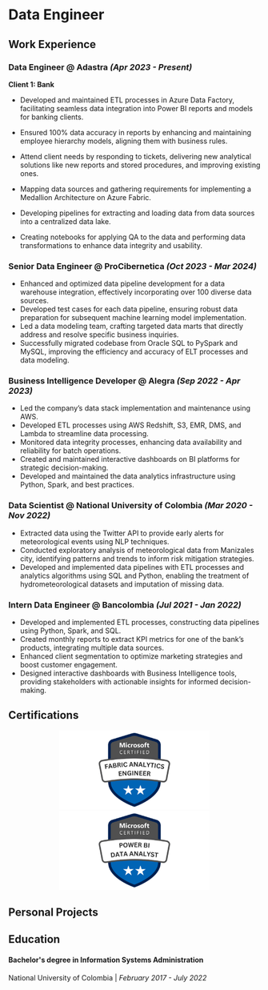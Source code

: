 # Data Engineer

## Work Experience
### Data Engineer @ Adastra _(Apr 2023 - Present)_
__Client 1: Bank__
*	Developed and maintained ETL processes in Azure Data Factory, facilitating seamless data integration into Power BI reports and models for banking clients.
*	Ensured 100% data accuracy in reports by enhancing and maintaining employee hierarchy models, aligning them with business rules.
*	Attend client needs by responding to tickets, delivering new analytical solutions like new reports and stored procedures, and improving existing ones.

* Mapping data sources and gathering requirements for implementing a Medallion Architecture on Azure Fabric.
* Developing pipelines for extracting and loading data from data sources into a centralized data lake.
* Creating notebooks for applying QA to the data and performing data transformations to enhance data integrity and usability.

### Senior Data Engineer @ ProCibernetica _(Oct 2023 - Mar 2024)_
* Enhanced and optimized data pipeline development for a data warehouse integration, effectively incorporating over 100 diverse data sources.
* Developed test cases for each data pipeline, ensuring robust data preparation for subsequent machine learning model implementation.
* Led a data modeling team, crafting targeted data marts that directly address and resolve specific business inquiries.
* Successfully migrated codebase from Oracle SQL to PySpark and MySQL, improving the efficiency and accuracy of ELT processes and data modeling.

### Business Intelligence Developer @ Alegra _(Sep 2022 - Apr 2023)_
* Led the company’s data stack implementation and maintenance using AWS.
* Developed ETL processes using AWS Redshift, S3, EMR, DMS, and Lambda to streamline data processing.
*	Monitored data integrity processes, enhancing data availability and reliability for batch operations.
*	Created and maintained interactive dashboards on BI platforms for strategic decision-making.
*	Developed and maintained the data analytics infrastructure using Python, Spark, and best practices.

### Data Scientist @ National University of Colombia _(Mar 2020 - Nov 2022)_
* Extracted data using the Twitter API to provide early alerts for meteorological events using NLP techniques.
* Conducted exploratory analysis of meteorological data from Manizales city, identifying patterns and trends to inform risk mitigation strategies.
* Developed and implemented data pipelines with ETL processes and analytics algorithms using SQL and Python, enabling the treatment of hydrometeorological datasets and imputation of missing data.


### Intern Data Engineer @ Bancolombia _(Jul 2021 - Jan 2022)_
* Developed and implemented ETL processes, constructing data pipelines using Python, Spark, and SQL.
* Created monthly reports to extract KPI metrics for one of the bank’s products, integrating multiple data sources.
* Enhanced client segmentation to optimize marketing strategies and boost customer engagement.
* Designed interactive dashboards with Business Intelligence tools, providing stakeholders with actionable insights for informed decision-making.

## Certifications 

<p align="center">
  <img src="assets/img/DP-600.png" width="300"> <img src="assets/img/PL-300.png" width="300">
</p>

## Personal Projects

## Education
#### Bachelor's degree in Information Systems Administration
National University of Colombia | _February 2017 - July 2022_
